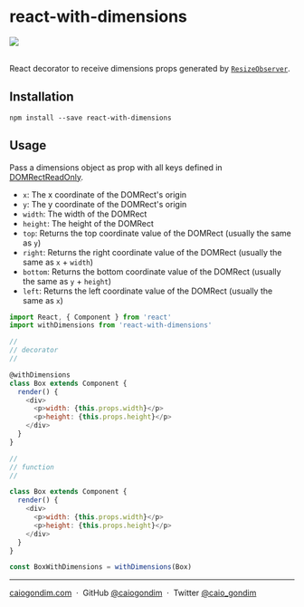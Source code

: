 # react-with-dimensions

<div>
  <a href="https://www.npmjs.com/package/react-with-dimensions"><img src="https://img.shields.io/npm/v/react-with-dimensions.svg" /></a>
</div>

<br>

React decorator to receive dimensions props generated by [`ResizeObserver`](https://developers.google.com/web/updates/2016/10/resizeobserver).

## Installation

```console
npm install --save react-with-dimensions
```

## Usage

Pass a dimensions object as prop with all keys defined in [DOMRectReadOnly](https://developer.mozilla.org/en-US/docs/Web/API/DOMRectReadOnly).

- `x`: The x coordinate of the DOMRect's origin
- `y`: The y coordinate of the DOMRect's origin
- `width`: The width of the DOMRect
- `height`: The height of the DOMRect
- `top`: Returns the top coordinate value of the DOMRect (usually the same as `y`)
- `right`: Returns the right coordinate value of the DOMRect (usually the same as `x` + `width`)
- `bottom`: Returns the bottom coordinate value of the DOMRect (usually the same as `y` + `height`)
- `left`: Returns the left coordinate value of the DOMRect (usually the same as `x`)

```js
import React, { Component } from 'react'
import withDimensions from 'react-with-dimensions'

//
// decorator
//

@withDimensions
class Box extends Component {
  render() {
    <div>
      <p>width: {this.props.width}</p>
      <p>height: {this.props.height}</p>
    </div>
  }
}

//
// function
//

class Box extends Component {
  render() {
    <div>
      <p>width: {this.props.width}</p>
      <p>height: {this.props.height}</p>
    </div>
  }
}

const BoxWithDimensions = withDimensions(Box)
```

---

[caiogondim.com](https://caiogondim.com) &nbsp;&middot;&nbsp;
GitHub [@caiogondim](https://github.com/caiogondim) &nbsp;&middot;&nbsp;
Twitter [@caio_gondim](https://twitter.com/caio_gondim)

